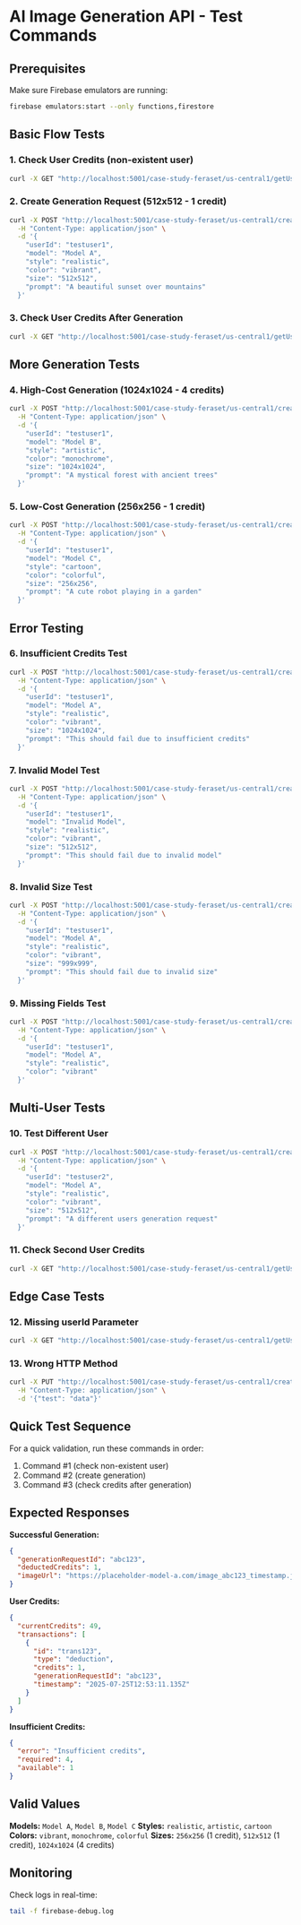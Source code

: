 # AI Image Generation API - Test Commands

## Prerequisites
Make sure Firebase emulators are running:
```bash
firebase emulators:start --only functions,firestore
```

## Basic Flow Tests

### 1. Check User Credits (non-existent user)
```bash
curl -X GET "http://localhost:5001/case-study-feraset/us-central1/getUserCredits?userId=testuser1"
```

### 2. Create Generation Request (512x512 - 1 credit)
```bash
curl -X POST "http://localhost:5001/case-study-feraset/us-central1/createGenerationRequest" \
  -H "Content-Type: application/json" \
  -d '{
    "userId": "testuser1",
    "model": "Model A",
    "style": "realistic",
    "color": "vibrant",
    "size": "512x512",
    "prompt": "A beautiful sunset over mountains"
  }'
```

### 3. Check User Credits After Generation
```bash
curl -X GET "http://localhost:5001/case-study-feraset/us-central1/getUserCredits?userId=testuser1"
```

## More Generation Tests

### 4. High-Cost Generation (1024x1024 - 4 credits)
```bash
curl -X POST "http://localhost:5001/case-study-feraset/us-central1/createGenerationRequest" \
  -H "Content-Type: application/json" \
  -d '{
    "userId": "testuser1",
    "model": "Model B",
    "style": "artistic",
    "color": "monochrome",
    "size": "1024x1024",
    "prompt": "A mystical forest with ancient trees"
  }'
```

### 5. Low-Cost Generation (256x256 - 1 credit)
```bash
curl -X POST "http://localhost:5001/case-study-feraset/us-central1/createGenerationRequest" \
  -H "Content-Type: application/json" \
  -d '{
    "userId": "testuser1",
    "model": "Model C",
    "style": "cartoon",
    "color": "colorful",
    "size": "256x256",
    "prompt": "A cute robot playing in a garden"
  }'
```

## Error Testing

### 6. Insufficient Credits Test
```bash
curl -X POST "http://localhost:5001/case-study-feraset/us-central1/createGenerationRequest" \
  -H "Content-Type: application/json" \
  -d '{
    "userId": "testuser1",
    "model": "Model A",
    "style": "realistic",
    "color": "vibrant",
    "size": "1024x1024",
    "prompt": "This should fail due to insufficient credits"
  }'
```

### 7. Invalid Model Test
```bash
curl -X POST "http://localhost:5001/case-study-feraset/us-central1/createGenerationRequest" \
  -H "Content-Type: application/json" \
  -d '{
    "userId": "testuser1",
    "model": "Invalid Model",
    "style": "realistic",
    "color": "vibrant",
    "size": "512x512",
    "prompt": "This should fail due to invalid model"
  }'
```

### 8. Invalid Size Test
```bash
curl -X POST "http://localhost:5001/case-study-feraset/us-central1/createGenerationRequest" \
  -H "Content-Type: application/json" \
  -d '{
    "userId": "testuser1",
    "model": "Model A",
    "style": "realistic",
    "color": "vibrant",
    "size": "999x999",
    "prompt": "This should fail due to invalid size"
  }'
```

### 9. Missing Fields Test
```bash
curl -X POST "http://localhost:5001/case-study-feraset/us-central1/createGenerationRequest" \
  -H "Content-Type: application/json" \
  -d '{
    "userId": "testuser1",
    "model": "Model A",
    "style": "realistic",
    "color": "vibrant"
  }'
```

## Multi-User Tests

### 10. Test Different User
```bash
curl -X POST "http://localhost:5001/case-study-feraset/us-central1/createGenerationRequest" \
  -H "Content-Type: application/json" \
  -d '{
    "userId": "testuser2",
    "model": "Model A",
    "style": "realistic",
    "color": "vibrant",
    "size": "512x512",
    "prompt": "A different users generation request"
  }'
```

### 11. Check Second User Credits
```bash
curl -X GET "http://localhost:5001/case-study-feraset/us-central1/getUserCredits?userId=testuser2"
```

## Edge Case Tests

### 12. Missing userId Parameter
```bash
curl -X GET "http://localhost:5001/case-study-feraset/us-central1/getUserCredits"
```

### 13. Wrong HTTP Method
```bash
curl -X PUT "http://localhost:5001/case-study-feraset/us-central1/createGenerationRequest" \
  -H "Content-Type: application/json" \
  -d '{"test": "data"}'
```

## Quick Test Sequence

For a quick validation, run these commands in order:
1. Command #1 (check non-existent user)
2. Command #2 (create generation)
3. Command #3 (check credits after generation)

## Expected Responses

**Successful Generation:**
```json
{
  "generationRequestId": "abc123",
  "deductedCredits": 1,
  "imageUrl": "https://placeholder-model-a.com/image_abc123_timestamp.jpg"
}
```

**User Credits:**
```json
{
  "currentCredits": 49,
  "transactions": [
    {
      "id": "trans123",
      "type": "deduction",
      "credits": 1,
      "generationRequestId": "abc123",
      "timestamp": "2025-07-25T12:53:11.135Z"
    }
  ]
}
```

**Insufficient Credits:**
```json
{
  "error": "Insufficient credits",
  "required": 4,
  "available": 1
}
```

## Valid Values

**Models:** `Model A`, `Model B`, `Model C`
**Styles:** `realistic`, `artistic`, `cartoon`
**Colors:** `vibrant`, `monochrome`, `colorful`
**Sizes:** `256x256` (1 credit), `512x512` (1 credit), `1024x1024` (4 credits)

## Monitoring

Check logs in real-time:
```bash
tail -f firebase-debug.log
``` 